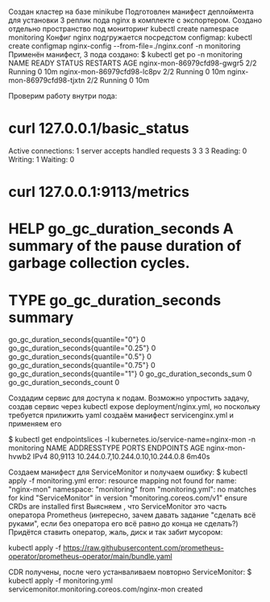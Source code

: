 Создан кластер на базе minikube
Подготовлен манифест деплоймента для установки 3 реплик пода nginx в комплекте с экспортером.
Создано отдельно пространство под мониторинг  kubectl create namespace monitoring
Конфиг nginx подгружается посредстом configmap: kubectl create configmap nginx-config --from-file=./nginx.conf -n monitoring
Применён манифест, 3 пода создано:
$ kubectl get po -n monitoring
NAME                         READY   STATUS    RESTARTS   AGE
nginx-mon-86979cfd98-gwgr5   2/2     Running   0          10m
nginx-mon-86979cfd98-lc8pv   2/2     Running   0          10m
nginx-mon-86979cfd98-tjxtn   2/2     Running   0          10m

Проверим работу внутри пода:
# curl 127.0.0.1/basic_status
Active connections: 1
server accepts handled requests
 3 3 3
Reading: 0 Writing: 1 Waiting: 0

#  curl 127.0.0.1:9113/metrics
# HELP go_gc_duration_seconds A summary of the pause duration of garbage collection cycles.
# TYPE go_gc_duration_seconds summary
go_gc_duration_seconds{quantile="0"} 0
go_gc_duration_seconds{quantile="0.25"} 0
go_gc_duration_seconds{quantile="0.5"} 0
go_gc_duration_seconds{quantile="0.75"} 0
go_gc_duration_seconds{quantile="1"} 0
go_gc_duration_seconds_sum 0
go_gc_duration_seconds_count 0


Создадим сервис для доступа к подам. Возможно упростить задачу, создав сервис через  kubectl expose deployment/nginx.yml, но поскольку требуется прилижить yaml создаём манифест servicenginx.yml и применяем его 

$ kubectl get endpointslices -l kubernetes.io/service-name=nginx-mon -n monitoring
NAME              ADDRESSTYPE   PORTS     ENDPOINTS                           AGE
nginx-mon-hvwb2   IPv4          80,9113   10.244.0.7,10.244.0.10,10.244.0.8   6m40s

Создаем манифест для ServiceMonitor и получаем ошибку:
$ kubectl apply -f monitoring.yml
error: resource mapping not found for name: "nginx-mon" namespace: "monitoring" from "monitoring.yml": no matches for kind "ServiceMonitor" in version "monitoring.coreos.com/v1"
ensure CRDs are installed first
Выясняем , что ServiceMonitor это часть оператора Prometheus (интересно, зачем давать задание "сделать всё руками", если без оператора его всё равно до конца не сделать?)
Придётся ставить оператор, жаль, диск и так забит мусором:

 kubectl apply -f https://raw.githubusercontent.com/prometheus-operator/prometheus-operator/main/bundle.yaml

CDR получены, после чего устанваливаем повторно ServiceMonitor:
$ kubectl apply -f monitoring.yml
servicemonitor.monitoring.coreos.com/nginx-mon created


